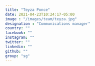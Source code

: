 ```yaml
---
title: "Teyza Ponce"
date: 2021-04-23T10:24:17-05:00
image : "/images/team/teyza.jpg"
designation : "Communications manager"
country: ""
facebook: ""
instagram: ""
twitter: ""
linkedin: ""
github: ""
group: "sg"
---
```


